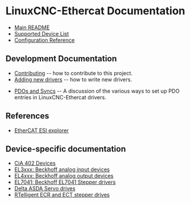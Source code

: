 # LinuxCNC-Ethercat Documentation

- [Main README](https://github.com/linuxcnc-ethercat/linuxcnc-ethercat/blob/master/README.md)
- [Supported Device List](DEVICES.md)
- [Configuration Reference](configuration-reference.md)

## Development Documentation

- [Contributing](https://github.com/linuxcnc-ethercat/linuxcnc-ethercat/blob/master/CONTRIBUTING.md)
  -- how to contribute to this project.
- [Adding new drivers](adding-drivers.md) -- how to write new drivers.
* [PDOs and Syncs](pdos-and-syncs.md) -- A discussion of the various
  ways to set up PDO entries in LinuxCNC-Ethercat drivers.

## References

- [EtherCAT ESI explorer](http://linuxcnc-ethercat.github.io/esi-data/devices)

## Device-specific documentation

- [CiA 402 Devices](cia402.md)
- [EL3xxx: Beckhoff analog input devices](el3xxx.md)
- [EL4xxx: Beckhoff analog output devices](el4xxx.md)
- [EL7041: Beckhoff EL7041 Stepper drivers](el7041.md)
- [Delta ASDA Servo drives](deasda.md)
- [RTelligent ECR and ECT stepper drives](rtec.md)
